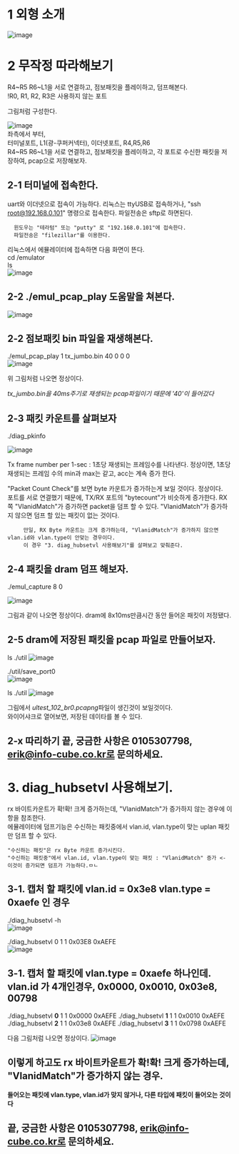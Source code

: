 
# 1 외형 소개
![image](https://user-images.githubusercontent.com/45474081/128463223-d7fe784a-28f2-4129-8710-078767d291f4.png)

# 2 무작정 따라해보기 
   R4~R5 R6~L1을 서로 연결하고, 점보패킷을 플레이하고, 덤프해본다.  
         !R0, R1, R2, R3은 사용하지 않는 포트
       
   그림처럼 구성한다.
         
   ![image](https://user-images.githubusercontent.com/45474081/128464412-2c5a4299-6b45-47d0-a856-af756bf7bfa1.png)    
   좌측에서 부터,      
      터미널포트,   L1(광-쿠퍼커넥터), 이더넷포트, R4,R5,R6     
        R4~R5 R6~L1을 서로 연결하고, 점보패킷을 플레이하고, 각 포트로 수신한 패킷을 저장하여, pcap으로 저장해보자.
        
## 2-1 터미널에 접속한다.
   uart와 이더넷으로 접속이 가능하다.
      리눅스는 ttyUSB로 접속하거나, "ssh root@192.168.0.101" 명령으로 접속한다. 파일전송은 sftp로 하면된다.
      
      윈도우는 "테라텀" 또는 "putty" 로 "192.168.0.101"에 접속한다.  
      파일전송은 "filezillar"를 이용한다.
      
리눅스에서 에뮬레이터에 접속하면 다음 화면이 뜬다.  
cd /emulator  
ls  
     ![image](https://user-images.githubusercontent.com/45474081/128465425-094b95a9-3a5b-4871-ba71-0cb560cd4c10.png)  
   
      
## 2-2 ./emul_pcap_play 도움말을 쳐본다.  
![image](https://user-images.githubusercontent.com/45474081/128465632-15373c65-59bd-4b22-a7d4-fd5bfd2c3e11.png)  
    
    
## 2-2 점보패킷 bin 파일을 재생해본다.
./emul_pcap_play 1 tx_jumbo.bin 40 0 0 0  
![image](https://user-images.githubusercontent.com/45474081/128465744-7ceb0ed9-ccde-479f-8127-903404409717.png)  
   
위 그림처럼 나오면 정상이다.  
   
*tx_jumbo.bin을 40ms주기로 재생되는 pcap파일이기 때문에 '40'이 들어갔다*  
    
## 2-3 패킷 카운트를 살펴보자
./diag_pkinfo
    
![image](https://user-images.githubusercontent.com/45474081/128466084-5329e9e3-5ee7-4521-a2a7-2eaed67dcb7c.png)
  
  
  Tx frame number per 1-sec : 1초당 재생되는 프레임수를 나타낸다. 
      정상이면, 1초당 재생되는 프레임 수의 min과 max는 같고, acc는 계속 증가 한다.
    
  "Packet Count Check"를 보면  byte 카운트가 증가하는게 보일 것이다. 정상이다.   
       포트를 서로 연결했기 때문에, TX/RX 포트의 "bytecount"가 비슷하게 증가한다.
      RX쪽 "VlanidMatch"가 증가하면 packet을 덤프 할 수 있다.
      "VlanidMatch"가 증가하지 않으면 덤프 할 있는 패킷이 없는 것이다.
           
         만일, RX Byte 카운트는 크게 증가하는데, "VlanidMatch"가 증가하지 않으면 vlan.id와 vlan.type이 안맞는 경우이다.
         이 경우 "3. diag_hubsetvl 사용해보기"를 살펴보고 맞춰준다.
         
      
## 2-4 패킷을  dram 덤프 해보자.  
./emul_capture 8 0
    
![image](https://user-images.githubusercontent.com/45474081/128467319-8871f2f9-3031-4952-954e-526520618f38.png)  
   
   
   
  그림과 같이 나오면 정상이다. 
  dram에 8x10ms만큼시간 동안 들어온 패킷이 저정됐다.
    
## 2-5 dram에 저장된 패킷을 pcap 파일로 만들어보자.
ls ./util
![image](https://user-images.githubusercontent.com/45474081/128466870-b26d37a0-c915-4d06-bcea-b10efc28d30a.png)  
  
  
./util/save_port0  
![image](https://user-images.githubusercontent.com/45474081/128466953-52b2c7f8-4ecc-4764-828f-7ec11adee6f0.png)  
   
   
   
ls ./util
![image](https://user-images.githubusercontent.com/45474081/128466982-70234dca-cb3f-44d7-9d83-0a257fbebb83.png)  
    
그림에서 *ultest_102_br0.pcapng*파일이 생긴것이 보일것이다.   
와이어샤크로 열어보면, 저장된 데이타를 볼 수 있다.
    

## 2-x 따리하기 끝, 궁금한 사항은 0105307798, erik@info-cube.co.kr로 문의하세요.

 
 
  
 
# 3. diag_hubsetvl 사용해보기.
rx 바이트카운트가 확!확! 크게 증가하는데, "VlanidMatch"가 증가하지 않는 경우에 이항을 참조한다.  
에뮬레이터에 덤프기능은 수신하는 패킷중에서 vlan.id, vlan.type이 맞는 uplan 패킷만 덤프 할 수 있다.

    "수신하는 패킷"은 rx Byte 카운트 증가시킨다.
    "수신하는 패킷중"에서 vlan.id, vlan.type이 맞는 패킷 : "VlanidMatch" 증가 <- 이것이 증가되면 덤프가 가능하다.ㅁㄴ

## 3-1. 캡처 할 패킷에 vlan.id = 0x3e8 vlan.type = 0xaefe 인 경우

  ./diag_hubsetvl -h  
  ![image](https://user-images.githubusercontent.com/45474081/128468953-4ffc2308-1a8b-450d-b123-7780cd0c68d4.png)  
    
  ./diag_hubsetvl 0 1 1 0x03E8 0xAEFE  
  ![image](https://user-images.githubusercontent.com/45474081/128468992-ddf7b9b7-9352-4591-b366-a84c7ba2c57d.png)  
     
     
## 3-1. 캡처 할 패킷에 vlan.type = 0xaefe 하나인데. vlan.id 가 4개인경우, 0x0000, 0x0010, 0x03e8, 00798  
  ./diag_hubsetvl **0** 1 1 0x0000 0xAEFE
  ./diag_hubsetvl **1** 1 1 0x0010 0xAEFE
  ./diag_hubsetvl **2** 1 1 0x03e8 0xAEFE
  ./diag_hubsetvl **3** 1 1 0x0798 0xAEFE
  
  다음 그림처럼 나오면 정상이다.
  ![image](https://user-images.githubusercontent.com/45474081/128469499-8d343ff9-440e-4517-910d-947a0cc70534.png)


## 이렇게 하고도  rx 바이트카운트가 확!확! 크게 증가하는데, "VlanidMatch"가 증가하지 않는 경우.
**들어오는 패킷에 vlan.type, vlan.id가 맞지 않거나, 다른 타입에 패킷이 들어오는 것이다**   
   
## 끝, 궁금한 사항은 0105307798, erik@info-cube.co.kr로 문의하세요.
  
  
  
